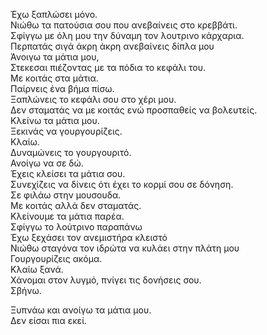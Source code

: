 Έχω ξαπλώσει μόνο.  
Νιώθω τα πατούσια σου που ανεβαίνεις στο κρεββάτι.  
Σφίγγω με όλη μου την δύναμη τον λουτρινο κάρχαρια.  
Περπατάς σιγά άκρη άκρη ανεβαίνεις δίπλα μου  
Άνοιγω τα μάτια μου,  
Στεκεσαι πιέζοντας με τα πόδια το κεφάλι του.  
Με κοιτάς στα μάτια.  
Παίρνεις ένα βήμα πίσω.  
Ξαπλώνεις το κεφάλι σου στο χέρι μου.  
Δεν σταματάς να με κοιτάς ενώ προσπαθείς να βολευτείς.  
Κλείνω τα μάτια μου.  
Ξεκινάς να γουργουρίζεις.  
Κλαίω.  
Δυναμώνεις το γουργουριτό.  
Ανοίγω να σε δώ.  
Έχεις κλείσει τα μάτια σου.  
Συνεχίζεις να δίνεις ότι έχει το κορμί σου σε δόνηση.  
Σε φιλάω στην μουσουδα.  
Με κοιτάς αλλά δεν σταματάς.  
Κλείνουμε τα μάτια παρέα.  
Σφίγγω το λούτρινο παραπάνω  
Έχω ξεχάσει τον ανεμιστήρα κλειστό  
Νιώθω σταγόνα τον ιδρώτα να κυλάει στην πλάτη μου  
Γουργουρίζεις ακόμα.  
Κλαίω ξανά.  
Χάνομαι στον λυγμό, πνίγει τις δονήσεις σου.  
Σβήνω.  

Ξυπνάω και ανοίγω τα μάτια μου.  
Δεν είσαι πια εκεί.  